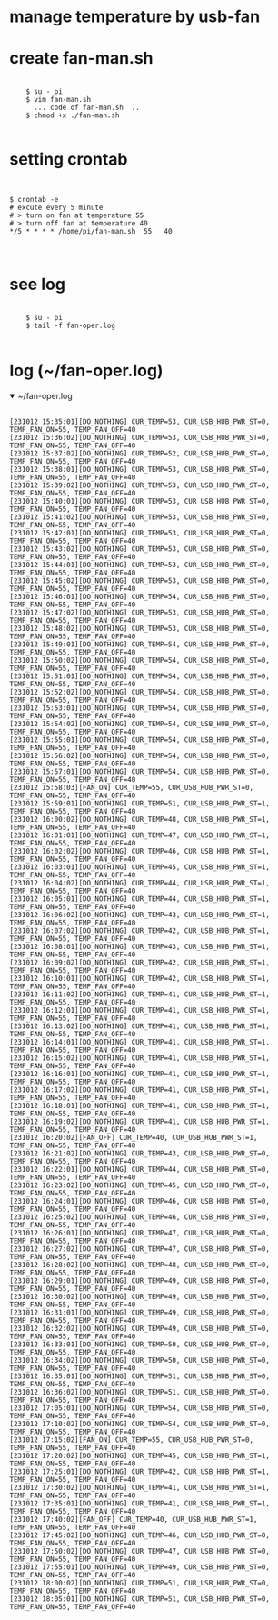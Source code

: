 # manage temperature by usb-fan


# create fan-man.sh
<pre>
  <code>
    $ su - pi
    $ vim fan-man.sh
      ... code of fan-man.sh  ..
    $ chmod +x ./fan-man.sh
  </code>
</pre>


# setting crontab
<pre>
<code>  
  
$ crontab -e
# excute every 5 minute
# > turn on fan at temperature 55 
# > turn off fan at temperature 40
*/5 * * * * /home/pi/fan-man.sh  55   40

</code>
</pre>


# see log
<pre>
  <code>
    $ su - pi
    $ tail -f fan-oper.log
  </code>  
</pre>

# log (~/fan-oper.log)
<details open>
  <summary>~/fan-oper.log</summary>
  <pre>
    <code>
[231012 15:35:01][DO_NOTHING] CUR_TEMP=53, CUR_USB_HUB_PWR_ST=0, TEMP_FAN_ON=55, TEMP_FAN_OFF=40
[231012 15:36:02][DO_NOTHING] CUR_TEMP=53, CUR_USB_HUB_PWR_ST=0, TEMP_FAN_ON=55, TEMP_FAN_OFF=40
[231012 15:37:02][DO_NOTHING] CUR_TEMP=52, CUR_USB_HUB_PWR_ST=0, TEMP_FAN_ON=55, TEMP_FAN_OFF=40
[231012 15:38:01][DO_NOTHING] CUR_TEMP=53, CUR_USB_HUB_PWR_ST=0, TEMP_FAN_ON=55, TEMP_FAN_OFF=40
[231012 15:39:02][DO_NOTHING] CUR_TEMP=53, CUR_USB_HUB_PWR_ST=0, TEMP_FAN_ON=55, TEMP_FAN_OFF=40
[231012 15:40:01][DO_NOTHING] CUR_TEMP=53, CUR_USB_HUB_PWR_ST=0, TEMP_FAN_ON=55, TEMP_FAN_OFF=40
[231012 15:41:02][DO_NOTHING] CUR_TEMP=53, CUR_USB_HUB_PWR_ST=0, TEMP_FAN_ON=55, TEMP_FAN_OFF=40
[231012 15:42:01][DO_NOTHING] CUR_TEMP=53, CUR_USB_HUB_PWR_ST=0, TEMP_FAN_ON=55, TEMP_FAN_OFF=40
[231012 15:43:02][DO_NOTHING] CUR_TEMP=53, CUR_USB_HUB_PWR_ST=0, TEMP_FAN_ON=55, TEMP_FAN_OFF=40
[231012 15:44:01][DO_NOTHING] CUR_TEMP=53, CUR_USB_HUB_PWR_ST=0, TEMP_FAN_ON=55, TEMP_FAN_OFF=40
[231012 15:45:02][DO_NOTHING] CUR_TEMP=53, CUR_USB_HUB_PWR_ST=0, TEMP_FAN_ON=55, TEMP_FAN_OFF=40
[231012 15:46:01][DO_NOTHING] CUR_TEMP=54, CUR_USB_HUB_PWR_ST=0, TEMP_FAN_ON=55, TEMP_FAN_OFF=40
[231012 15:47:02][DO_NOTHING] CUR_TEMP=53, CUR_USB_HUB_PWR_ST=0, TEMP_FAN_ON=55, TEMP_FAN_OFF=40
[231012 15:48:02][DO_NOTHING] CUR_TEMP=53, CUR_USB_HUB_PWR_ST=0, TEMP_FAN_ON=55, TEMP_FAN_OFF=40
[231012 15:49:01][DO_NOTHING] CUR_TEMP=54, CUR_USB_HUB_PWR_ST=0, TEMP_FAN_ON=55, TEMP_FAN_OFF=40
[231012 15:50:02][DO_NOTHING] CUR_TEMP=54, CUR_USB_HUB_PWR_ST=0, TEMP_FAN_ON=55, TEMP_FAN_OFF=40
[231012 15:51:01][DO_NOTHING] CUR_TEMP=54, CUR_USB_HUB_PWR_ST=0, TEMP_FAN_ON=55, TEMP_FAN_OFF=40
[231012 15:52:02][DO_NOTHING] CUR_TEMP=54, CUR_USB_HUB_PWR_ST=0, TEMP_FAN_ON=55, TEMP_FAN_OFF=40
[231012 15:53:01][DO_NOTHING] CUR_TEMP=54, CUR_USB_HUB_PWR_ST=0, TEMP_FAN_ON=55, TEMP_FAN_OFF=40
[231012 15:54:02][DO_NOTHING] CUR_TEMP=54, CUR_USB_HUB_PWR_ST=0, TEMP_FAN_ON=55, TEMP_FAN_OFF=40
[231012 15:55:01][DO_NOTHING] CUR_TEMP=54, CUR_USB_HUB_PWR_ST=0, TEMP_FAN_ON=55, TEMP_FAN_OFF=40
[231012 15:56:02][DO_NOTHING] CUR_TEMP=54, CUR_USB_HUB_PWR_ST=0, TEMP_FAN_ON=55, TEMP_FAN_OFF=40
[231012 15:57:01][DO_NOTHING] CUR_TEMP=54, CUR_USB_HUB_PWR_ST=0, TEMP_FAN_ON=55, TEMP_FAN_OFF=40
[231012 15:58:03][FAN_ON] CUR_TEMP=55, CUR_USB_HUB_PWR_ST=0, TEMP_FAN_ON=55, TEMP_FAN_OFF=40
[231012 15:59:01][DO_NOTHING] CUR_TEMP=51, CUR_USB_HUB_PWR_ST=1, TEMP_FAN_ON=55, TEMP_FAN_OFF=40
[231012 16:00:02][DO_NOTHING] CUR_TEMP=48, CUR_USB_HUB_PWR_ST=1, TEMP_FAN_ON=55, TEMP_FAN_OFF=40
[231012 16:01:01][DO_NOTHING] CUR_TEMP=47, CUR_USB_HUB_PWR_ST=1, TEMP_FAN_ON=55, TEMP_FAN_OFF=40
[231012 16:02:02][DO_NOTHING] CUR_TEMP=46, CUR_USB_HUB_PWR_ST=1, TEMP_FAN_ON=55, TEMP_FAN_OFF=40
[231012 16:03:01][DO_NOTHING] CUR_TEMP=45, CUR_USB_HUB_PWR_ST=1, TEMP_FAN_ON=55, TEMP_FAN_OFF=40
[231012 16:04:02][DO_NOTHING] CUR_TEMP=44, CUR_USB_HUB_PWR_ST=1, TEMP_FAN_ON=55, TEMP_FAN_OFF=40
[231012 16:05:01][DO_NOTHING] CUR_TEMP=44, CUR_USB_HUB_PWR_ST=1, TEMP_FAN_ON=55, TEMP_FAN_OFF=40
[231012 16:06:02][DO_NOTHING] CUR_TEMP=43, CUR_USB_HUB_PWR_ST=1, TEMP_FAN_ON=55, TEMP_FAN_OFF=40
[231012 16:07:02][DO_NOTHING] CUR_TEMP=42, CUR_USB_HUB_PWR_ST=1, TEMP_FAN_ON=55, TEMP_FAN_OFF=40
[231012 16:08:01][DO_NOTHING] CUR_TEMP=43, CUR_USB_HUB_PWR_ST=1, TEMP_FAN_ON=55, TEMP_FAN_OFF=40
[231012 16:09:02][DO_NOTHING] CUR_TEMP=42, CUR_USB_HUB_PWR_ST=1, TEMP_FAN_ON=55, TEMP_FAN_OFF=40
[231012 16:10:01][DO_NOTHING] CUR_TEMP=42, CUR_USB_HUB_PWR_ST=1, TEMP_FAN_ON=55, TEMP_FAN_OFF=40
[231012 16:11:02][DO_NOTHING] CUR_TEMP=41, CUR_USB_HUB_PWR_ST=1, TEMP_FAN_ON=55, TEMP_FAN_OFF=40
[231012 16:12:01][DO_NOTHING] CUR_TEMP=41, CUR_USB_HUB_PWR_ST=1, TEMP_FAN_ON=55, TEMP_FAN_OFF=40
[231012 16:13:02][DO_NOTHING] CUR_TEMP=41, CUR_USB_HUB_PWR_ST=1, TEMP_FAN_ON=55, TEMP_FAN_OFF=40
[231012 16:14:01][DO_NOTHING] CUR_TEMP=41, CUR_USB_HUB_PWR_ST=1, TEMP_FAN_ON=55, TEMP_FAN_OFF=40
[231012 16:15:02][DO_NOTHING] CUR_TEMP=41, CUR_USB_HUB_PWR_ST=1, TEMP_FAN_ON=55, TEMP_FAN_OFF=40
[231012 16:16:01][DO_NOTHING] CUR_TEMP=41, CUR_USB_HUB_PWR_ST=1, TEMP_FAN_ON=55, TEMP_FAN_OFF=40
[231012 16:17:02][DO_NOTHING] CUR_TEMP=41, CUR_USB_HUB_PWR_ST=1, TEMP_FAN_ON=55, TEMP_FAN_OFF=40
[231012 16:18:01][DO_NOTHING] CUR_TEMP=41, CUR_USB_HUB_PWR_ST=1, TEMP_FAN_ON=55, TEMP_FAN_OFF=40
[231012 16:19:02][DO_NOTHING] CUR_TEMP=41, CUR_USB_HUB_PWR_ST=1, TEMP_FAN_ON=55, TEMP_FAN_OFF=40
[231012 16:20:02][FAN_OFF] CUR_TEMP=40, CUR_USB_HUB_PWR_ST=1, TEMP_FAN_ON=55, TEMP_FAN_OFF=40
[231012 16:21:02][DO_NOTHING] CUR_TEMP=43, CUR_USB_HUB_PWR_ST=0, TEMP_FAN_ON=55, TEMP_FAN_OFF=40
[231012 16:22:01][DO_NOTHING] CUR_TEMP=44, CUR_USB_HUB_PWR_ST=0, TEMP_FAN_ON=55, TEMP_FAN_OFF=40
[231012 16:23:02][DO_NOTHING] CUR_TEMP=45, CUR_USB_HUB_PWR_ST=0, TEMP_FAN_ON=55, TEMP_FAN_OFF=40
[231012 16:24:01][DO_NOTHING] CUR_TEMP=46, CUR_USB_HUB_PWR_ST=0, TEMP_FAN_ON=55, TEMP_FAN_OFF=40
[231012 16:25:02][DO_NOTHING] CUR_TEMP=46, CUR_USB_HUB_PWR_ST=0, TEMP_FAN_ON=55, TEMP_FAN_OFF=40
[231012 16:26:01][DO_NOTHING] CUR_TEMP=47, CUR_USB_HUB_PWR_ST=0, TEMP_FAN_ON=55, TEMP_FAN_OFF=40
[231012 16:27:02][DO_NOTHING] CUR_TEMP=47, CUR_USB_HUB_PWR_ST=0, TEMP_FAN_ON=55, TEMP_FAN_OFF=40
[231012 16:28:02][DO_NOTHING] CUR_TEMP=48, CUR_USB_HUB_PWR_ST=0, TEMP_FAN_ON=55, TEMP_FAN_OFF=40
[231012 16:29:01][DO_NOTHING] CUR_TEMP=49, CUR_USB_HUB_PWR_ST=0, TEMP_FAN_ON=55, TEMP_FAN_OFF=40
[231012 16:30:02][DO_NOTHING] CUR_TEMP=49, CUR_USB_HUB_PWR_ST=0, TEMP_FAN_ON=55, TEMP_FAN_OFF=40
[231012 16:31:01][DO_NOTHING] CUR_TEMP=49, CUR_USB_HUB_PWR_ST=0, TEMP_FAN_ON=55, TEMP_FAN_OFF=40
[231012 16:32:02][DO_NOTHING] CUR_TEMP=49, CUR_USB_HUB_PWR_ST=0, TEMP_FAN_ON=55, TEMP_FAN_OFF=40
[231012 16:33:01][DO_NOTHING] CUR_TEMP=50, CUR_USB_HUB_PWR_ST=0, TEMP_FAN_ON=55, TEMP_FAN_OFF=40
[231012 16:34:02][DO_NOTHING] CUR_TEMP=50, CUR_USB_HUB_PWR_ST=0, TEMP_FAN_ON=55, TEMP_FAN_OFF=40
[231012 16:35:01][DO_NOTHING] CUR_TEMP=51, CUR_USB_HUB_PWR_ST=0, TEMP_FAN_ON=55, TEMP_FAN_OFF=40
[231012 16:36:02][DO_NOTHING] CUR_TEMP=51, CUR_USB_HUB_PWR_ST=0, TEMP_FAN_ON=55, TEMP_FAN_OFF=40
[231012 17:05:01][DO_NOTHING] CUR_TEMP=54, CUR_USB_HUB_PWR_ST=0, TEMP_FAN_ON=55, TEMP_FAN_OFF=40
[231012 17:10:02][DO_NOTHING] CUR_TEMP=54, CUR_USB_HUB_PWR_ST=0, TEMP_FAN_ON=55, TEMP_FAN_OFF=40
[231012 17:15:02][FAN_ON] CUR_TEMP=55, CUR_USB_HUB_PWR_ST=0, TEMP_FAN_ON=55, TEMP_FAN_OFF=40
[231012 17:20:02][DO_NOTHING] CUR_TEMP=45, CUR_USB_HUB_PWR_ST=1, TEMP_FAN_ON=55, TEMP_FAN_OFF=40
[231012 17:25:01][DO_NOTHING] CUR_TEMP=42, CUR_USB_HUB_PWR_ST=1, TEMP_FAN_ON=55, TEMP_FAN_OFF=40
[231012 17:30:02][DO_NOTHING] CUR_TEMP=41, CUR_USB_HUB_PWR_ST=1, TEMP_FAN_ON=55, TEMP_FAN_OFF=40
[231012 17:35:01][DO_NOTHING] CUR_TEMP=41, CUR_USB_HUB_PWR_ST=1, TEMP_FAN_ON=55, TEMP_FAN_OFF=40
[231012 17:40:02][FAN_OFF] CUR_TEMP=40, CUR_USB_HUB_PWR_ST=1, TEMP_FAN_ON=55, TEMP_FAN_OFF=40
[231012 17:45:02][DO_NOTHING] CUR_TEMP=46, CUR_USB_HUB_PWR_ST=0, TEMP_FAN_ON=55, TEMP_FAN_OFF=40
[231012 17:50:02][DO_NOTHING] CUR_TEMP=47, CUR_USB_HUB_PWR_ST=0, TEMP_FAN_ON=55, TEMP_FAN_OFF=40
[231012 17:55:01][DO_NOTHING] CUR_TEMP=49, CUR_USB_HUB_PWR_ST=0, TEMP_FAN_ON=55, TEMP_FAN_OFF=40
[231012 18:00:02][DO_NOTHING] CUR_TEMP=51, CUR_USB_HUB_PWR_ST=0, TEMP_FAN_ON=55, TEMP_FAN_OFF=40
[231012 18:05:01][DO_NOTHING] CUR_TEMP=51, CUR_USB_HUB_PWR_ST=0, TEMP_FAN_ON=55, TEMP_FAN_OFF=40
    </code>
  </pre>
    </details>
